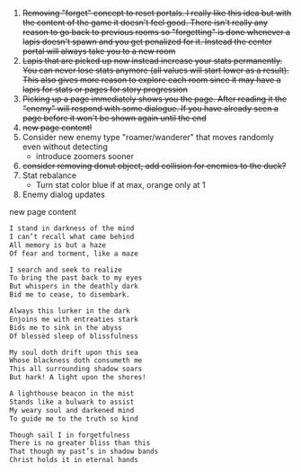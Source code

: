 1. ~~Removing "forget" concept to reset portals. I really like this idea but with the content of the game it doesn't feel
   good. There isn't really any reason to go back to previous rooms so "forgetting" is done whenever a lapis doesn't
   spawn and you get penalized for it. Instead the center portal will always take you to a new room~~
2. ~~Lapis that are picked up now instead increase your stats permanently. You can never lose stats anymore (all values
   will start lower as a result). This also gives more reason to explore each room since it may have a lapis for stats
   or pages for story progression~~
3. ~~Picking up a page immediately shows you the page. After reading it the "enemy" will respond with some dialogue. If
   you have already seen a page before it won't be shown again until the end~~
4. ~~new page content!~~
5. Consider new enemy type "roamer/wanderer" that moves randomly even without detecting
    * introduce zoomers sooner
6. ~~consider removing donut object, add collision for enemies to the duck?~~
7. Stat rebalance
    * Turn stat color blue if at max, orange only at 1
8. Enemy dialog updates


new page content
```markdown
I stand in darkness of the mind
I can’t recall what came behind
All memory is but a haze
Of fear and torment, like a maze

I search and seek to realize
To bring the past back to my eyes
But whispers in the deathly dark
Bid me to cease, to disembark.

Always this lurker in the dark
Enjoins me with entreaties stark
Bids me to sink in the abyss
Of blessèd sleep of blissfulness

My soul doth drift upon this sea
Whose blackness doth consumeth me
This all surrounding shadow soars
But hark! A light upon the shores!

A lighthouse beacon in the mist
Stands like a bulwark to assist
My weary soul and darkened mind
To guide me to the truth so kind

Though sail I in forgetfulness
There is no greater bliss than this
That though my past’s in shadow bands
Christ holds it in eternal hands
```
